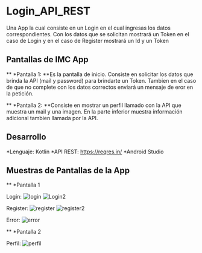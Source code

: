 # Login_API_REST

Una App la cual consiste en un Login en el cual ingresas los datos correspondientes. 
Con los datos que se solicitan mostrará un Token en el caso de Login y en el caso de Register mostrará un Id y un Token

## Pantallas de IMC App
** *Pantalla 1: **Es la pantalla de inicio. Consiste en solicitar los datos que brinda la API (mail y password) para brindarte un Token. Tambien en el caso de que no complete con los datos correctos enviará un mensaje de eror en la petición.

** *Pantalla 2: **Consiste en mostrar un perfil llamado con la API que muestra un mail y una imagen. En la parte inferior muestra información adicional tambien llamada por la API.

## Desarrollo
*Lenguaje: Kotlin
*API REST: https://reqres.in/
*Android Studio

## Muestras de Pantallas de la App

** *Pantalla 1

Login:
![login](https://user-images.githubusercontent.com/116289346/228954710-ba260914-752a-4b94-8e70-7e4da9cf7e11.png)
![Login2](https://user-images.githubusercontent.com/116289346/228954770-5ac744ae-e6e9-47ff-bf86-6cd47292b152.png)

Register:
![register](https://user-images.githubusercontent.com/116289346/228954841-088e4de8-1f5c-46c8-8fb4-9ba0802cd7c2.png)
![register2](https://user-images.githubusercontent.com/116289346/228954880-02a6be49-f459-41aa-8e8f-2614efef8af6.png)

Error:
![error](https://user-images.githubusercontent.com/116289346/228954942-7befdc47-d00b-4388-b096-8f9c344ee373.png)

** *Pantalla 2

Perfil:
![perfil](https://user-images.githubusercontent.com/116289346/228955017-5ec4ada3-b4b8-46b9-9d54-57fc9758ac73.png)
